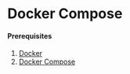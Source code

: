 # Docker Compose

#### Prerequisites

1. [Docker](../../../../dependencies/docker/)
2. [Docker Compose](../../../../dependencies/docker-compose/)

